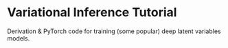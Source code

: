 # Variational Inference Tutorial

Derivation & PyTorch code for training (some popular) deep latent variables models.


